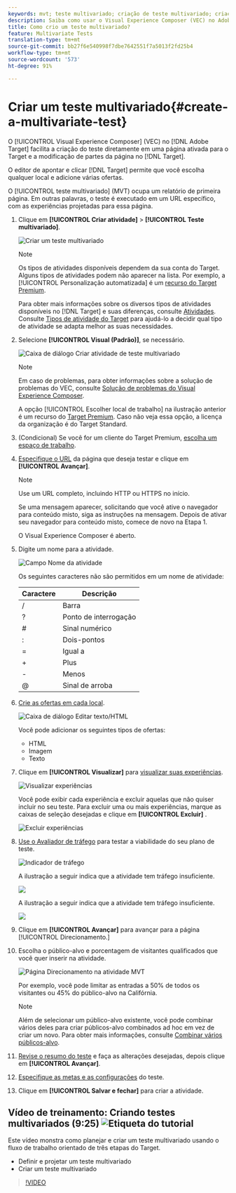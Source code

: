 ```yaml
---
keywords: mvt; teste multivariado; criação de teste multivariado; criação de teste multivariado; criar mvt; criação de mvt; como mvt; como fazer teste multivariado
description: Saiba como usar o Visual Experience Composer (VEC) no Adobe Target para criar um teste multivariado (MVT) diretamente em uma página habilitada por Público alvo.
title: Como crio um teste multivariado?
feature: Multivariate Tests
translation-type: tm+mt
source-git-commit: bb27f6e540998f7dbe7642551f7a5013f2fd25b4
workflow-type: tm+mt
source-wordcount: '573'
ht-degree: 91%

---
```



# Criar um teste multivariado{#create-a-multivariate-test}

O [!UICONTROL Visual Experience Composer] (VEC) no [!DNL Adobe Target] facilita a criação do teste diretamente em uma página ativada para o Target e a modificação de partes da página no [!DNL Target].

O editor de apontar e clicar [!DNL Target] permite que você escolha qualquer local e adicione várias ofertas.

O [!UICONTROL teste multivariado] (MVT) ocupa um relatório de primeira página. Em outras palavras, o teste é executado em um URL específico, com as experiências projetadas para essa página.

1. Clique em **[!UICONTROL Criar atividade]** > **[!UICONTROL Teste multivariado]**.

   ![Criar um teste multivariado](/help/c-activities/c-multivariate-testing/t-create-multivariate-test/assets/create-multivariate.png)

   >[!NOTE]
   >
   >Os tipos de atividades disponíveis dependem da sua conta do Target. Alguns tipos de atividades podem não aparecer na lista. Por exemplo, a [!UICONTROL Personalização automatizada] é um [recurso do Target Premium](/help/c-intro/intro.md#premium).
   >
   >Para obter mais informações sobre os diversos tipos de atividades disponíveis no [!DNL Target] e suas diferenças, consulte [Atividades](/help/c-activities/activities.md#concept_D317A95A1AB54674BA7AB65C7985BA03). Consulte [Tipos de atividade do Target](/help/c-activities/target-activities-guide.md) para ajudá-lo a decidir qual tipo de atividade se adapta melhor as suas necessidades.

1. Selecione **[!UICONTROL Visual (Padrão)]**, se necessário.

   ![Caixa de diálogo Criar atividade de teste multivariado](/help/c-activities/c-multivariate-testing/t-create-multivariate-test/assets/create-mvt-dialog.png)

   >[!NOTE]
   >
   >Em caso de problemas, para obter informações sobre a solução de problemas do VEC, consulte [Solução de problemas do Visual Experience Composer](/help/c-experiences/c-visual-experience-composer/r-troubleshoot-composer/troubleshoot-composer.md).
   >
   >A opção [!UICONTROL Escolher local de trabalho] na ilustração anterior é um recurso do [Target Premium](/help/c-intro/intro.md). Caso não veja essa opção, a licença da organização é do Target Standard.

1. (Condicional) Se você for um cliente do Target Premium, [escolha um espaço de trabalho](/help/administrating-target/c-user-management/property-channel/property-channel.md).

1. [Especifique o URL](/help/c-activities/c-multivariate-testing/t-create-multivariate-test/url.md#concept_C12E4A85FF3B4E518E3110F6CF1AF9C0) da página que deseja testar e clique em **[!UICONTROL Avançar]**.

   >[!NOTE]
   >
   >Use um URL completo, incluindo HTTP ou HTTPS no início.

   Se uma mensagem aparecer, solicitando que você ative o navegador para conteúdo misto, siga as instruções na mensagem. Depois de ativar seu navegador para conteúdo misto, comece de novo na Etapa 1.

   O Visual Experience Composer é aberto.

1. Digite um nome para a atividade.

   ![Campo Nome da atividade](/help/c-activities/c-multivariate-testing/t-create-multivariate-test/assets/activityname.png)

   Os seguintes caracteres não são permitidos em um nome de atividade:

   | Caractere | Descrição |
   |--- |--- |
   | / | Barra |
   | ? | Ponto de interrogação |
   | # | Sinal numérico |
   | : | Dois-pontos |
   | = | Igual a |
   | + | Plus |
   | - | Menos |
   | @ | Sinal de arroba |

1. [Crie as ofertas em cada local](/help/c-activities/c-multivariate-testing/t-create-multivariate-test/add-offers.md#concept_DCE6B45C30F7419B8EC17AFDEE8D8AA6).

   ![Caixa de diálogo Editar texto/HTML](/help/c-activities/c-multivariate-testing/t-create-multivariate-test/assets/editoffers.png)

   Você pode adicionar os seguintes tipos de ofertas:

   * HTML
   * Imagem
   * Texto

1. Clique em **[!UICONTROL Visualizar]** para [visualizar suas experiências](/help/c-activities/c-multivariate-testing/t-create-multivariate-test/preview-experiences.md).

   ![Visualizar experiências](/help/c-activities/c-multivariate-testing/t-create-multivariate-test/assets/preview-mvt.png)

   Você pode exibir cada experiência e excluir aquelas que não quiser incluir no seu teste. Para excluir uma ou mais experiências, marque as caixas de seleção desejadas e clique em **[!UICONTROL Excluir]** .

   ![Excluir experiências](/help/c-activities/c-multivariate-testing/t-create-multivariate-test/assets/preview-mvt-exclude.png)

1. [Use o Avaliador de tráfego](/help/c-activities/c-multivariate-testing/t-create-multivariate-test/traffic-estimator.md#task_71AA6922AFD447EA8C5E610A78ABA714) para testar a viabilidade do seu plano de teste.

   ![Indicador de tráfego](/help/c-activities/c-multivariate-testing/t-create-multivariate-test/assets/mvt-traffic-indicator.png)

   A ilustração a seguir indica que a atividade tem tráfego insuficiente.

   ![](assets/estimator.png)

   A ilustração a seguir indica que a atividade tem tráfego insuficiente.

   ![](assets/estimator2.png)

1. Clique em **[!UICONTROL Avançar]** para avançar para a página [!UICONTROL Direcionamento.]

1. Escolha o público-alvo e porcentagem de visitantes qualificados que você quer inserir na atividade.

   ![Página Direcionamento na atividade MVT](/help/c-activities/c-multivariate-testing/t-create-multivariate-test/assets/mvt_audperc.png)

   Por exemplo, você pode limitar as entradas a 50% de todos os visitantes ou 45% do público-alvo na Califórnia.

   >[!NOTE]
   >
   >Além de selecionar um público-alvo existente, você pode combinar vários deles para criar públicos-alvo combinados ad hoc em vez de criar um novo. Para obter mais informações, consulte [Combinar vários públicos-alvo](/help/c-target/combining-multiple-audiences.md#concept_A7386F1EA4394BD2AB72399C225981E5).

1. [Revise o resumo do teste](/help/c-activities/c-multivariate-testing/t-create-multivariate-test/test-summary.md#reference_971AB225963A4DC18EEB5B0E20F0A4A7) e faça as alterações desejadas, depois clique em **[!UICONTROL Avançar]**.

1. [Especifique as metas e as configurações](/help/c-activities/c-multivariate-testing/t-create-multivariate-test/goals-and-settings.md#reference_B25389FD6F3A4989801E740364B089CC) do teste.

1. Clique em **[!UICONTROL Salvar e fechar]** para criar a atividade.

## Vídeo de treinamento: Criando testes multivariados (9:25) ![Etiqueta do tutorial](/help/assets/tutorial.png)

Este vídeo monstra como planejar e criar um teste multivariado usando o fluxo de trabalho orientado de três etapas do Target.

* Definir e projetar um teste multivariado
* Criar um teste multivariado

>[!VIDEO](https://video.tv.adobe.com/v/17395)
